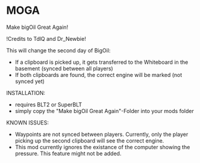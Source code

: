 # MOGA
Make bigOil Great Again!

!Credits to TdlQ and Dr_Newbie!

This will change the second day of BigOil:
  - If a clipboard is picked up, it gets transferred to the Whiteboard in the basement (synced between all players)
  - If both clipboards are found, the correct engine will be marked (not synced yet)
  
INSTALLATION:
  - requires BLT2 or SuperBLT
  - simply copy the "Make bigOil Great Again"-Folder into your mods folder
  
KNOWN ISSUES:
- Waypoints are not synced between players. Currently, only the player picking up the second clipboard will see the correct engine.
- This mod currently ignores the existance of the computer showing the pressure. This feature might not be added.
